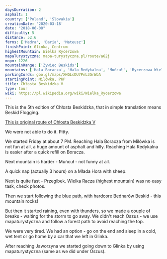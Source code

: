 ```yaml
---
daysDurration: 2
asphalt: 1
country: ['Poland', 'Slovakia']
creationDate: '2020-03-18'
date: "2018-06-08"
difficulty: 5
distance: 52.6
ferns: ['Medra', 'Daria', 'Mateusz']
finishPoint: Glinka, Centrum
highestMountain: Wielka Rycerzowa
mapaTurystyczna: mapa-turystyczna.pl/route/a62j
mnpm: 1226
mountainRange: ['Zywiec Beskids']
mountains: ['Hala Boracza', 'Hala Redykalna', 'Muńcuł', 'Rycerzowa Wielka', 'Oszus', 'Bednarów Beskid', 'Jaworzyna']
parkingCords: goo.gl/maps/XHGLsDU7PnL3GrWbA
startingPoint: Milówka, PKP
title: Chłosta Beskidzka V
type: tour
wiki: https://pl.wikipedia.org/wiki/Wielka_Rycerzowa
---
```


This is the 5th edition of Chłosta Beskidzka, that in simple translation means Beskid Flogging.

[This is original route of Chłosta Beskidzka V](https://mapa-turystyczna.pl/route/mujl)

We were not able to do it. Pitty.

We started Friday at about 7 PM. Reaching Hala Boracza from Milówka is not fun at all, a huge amount of asphalt and hilly. Reaching Hala Redykalna is easier after a quick refill on Boracza.

Next mountain is harder - Muńcuł - not funny at all.

A quick nap (actually 3 hours) on a Młada Hora with sheep.

Next is quite fast - Przegibek.
Wielka Racza (highest mountain) was no easy task, check photos.

Then we start following the blue path, with hardcore Bednarów Beskid - this mountain rocks!

But then it started raining, even with thunders, so we made a couple of breaks - waiting for the storm to go away.
We didn't reach Oszus - we use mapaturystyczna and follow a forest path to avoid reaching the top.

We were very tired. We had an option - go on the end and sleep in a cold, wet tent or go home by a car that we left in Glinka.

After reaching Jaworzyna we started going down to Glinka by using mapaturystyczna (same as we did under Oszus).
